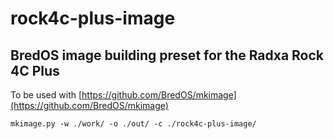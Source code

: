 # rock4c-plus-image
## BredOS image building preset for the Radxa Rock 4C Plus

To be used with [https://github.com/BredOS/mkimage](https://github.com/BredOS/mkimage)

```
mkimage.py -w ./work/ -o ./out/ -c ./rock4c-plus-image/

```
